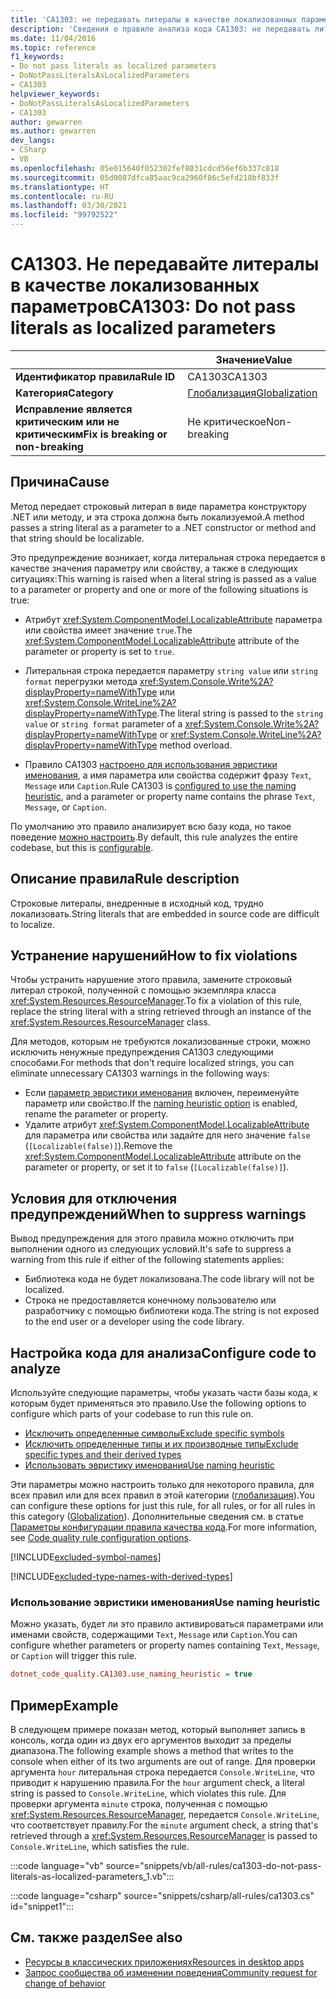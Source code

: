 ```yaml
---
title: 'CA1303: не передавать литералы в качестве локализованных параметров (анализ кода)'
description: 'Сведения о правиле анализа кода CA1303: не передавать литералы в качестве локализованных параметров'
ms.date: 11/04/2016
ms.topic: reference
f1_keywords:
- Do not pass literals as localized parameters
- DoNotPassLiteralsAsLocalizedParameters
- CA1303
helpviewer_keywords:
- DoNotPassLiteralsAsLocalizedParameters
- CA1303
author: gewarren
ms.author: gewarren
dev_langs:
- CSharp
- VB
ms.openlocfilehash: 05e015640f052302fef8031cdcd56ef6b337c818
ms.sourcegitcommit: 05d0087dfca85aac9ca2960f86c5efd218bf833f
ms.translationtype: HT
ms.contentlocale: ru-RU
ms.lasthandoff: 03/30/2021
ms.locfileid: "99792522"
---
```

# <a name="ca1303-do-not-pass-literals-as-localized-parameters"></a><span data-ttu-id="2f237-103">CA1303. Не передавайте литералы в качестве локализованных параметров</span><span class="sxs-lookup"><span data-stu-id="2f237-103">CA1303: Do not pass literals as localized parameters</span></span>

| | <span data-ttu-id="2f237-104">Значение</span><span class="sxs-lookup"><span data-stu-id="2f237-104">Value</span></span> |
|-|-|
| <span data-ttu-id="2f237-105">**Идентификатор правила**</span><span class="sxs-lookup"><span data-stu-id="2f237-105">**Rule ID**</span></span> |<span data-ttu-id="2f237-106">CA1303</span><span class="sxs-lookup"><span data-stu-id="2f237-106">CA1303</span></span>|
| <span data-ttu-id="2f237-107">**Категория**</span><span class="sxs-lookup"><span data-stu-id="2f237-107">**Category**</span></span> |[<span data-ttu-id="2f237-108">Глобализация</span><span class="sxs-lookup"><span data-stu-id="2f237-108">Globalization</span></span>](globalization-warnings.md)|
| <span data-ttu-id="2f237-109">**Исправление является критическим или не критическим**</span><span class="sxs-lookup"><span data-stu-id="2f237-109">**Fix is breaking or non-breaking**</span></span> |<span data-ttu-id="2f237-110">Не критическое</span><span class="sxs-lookup"><span data-stu-id="2f237-110">Non-breaking</span></span>|

## <a name="cause"></a><span data-ttu-id="2f237-111">Причина</span><span class="sxs-lookup"><span data-stu-id="2f237-111">Cause</span></span>

<span data-ttu-id="2f237-112">Метод передает строковый литерал в виде параметра конструктору .NET или методу, и эта строка должна быть локализуемой.</span><span class="sxs-lookup"><span data-stu-id="2f237-112">A method passes a string literal as a parameter to a .NET constructor or method and that string should be localizable.</span></span>

<span data-ttu-id="2f237-113">Это предупреждение возникает, когда литеральная строка передается в качестве значения параметру или свойству, а также в следующих ситуациях:</span><span class="sxs-lookup"><span data-stu-id="2f237-113">This warning is raised when a literal string is passed as a value to a parameter or property and one or more of the following situations is true:</span></span>

- <span data-ttu-id="2f237-114">Атрибут <xref:System.ComponentModel.LocalizableAttribute> параметра или свойства имеет значение `true`.</span><span class="sxs-lookup"><span data-stu-id="2f237-114">The <xref:System.ComponentModel.LocalizableAttribute> attribute of the parameter or property is set to `true`.</span></span>

- <span data-ttu-id="2f237-115">Литеральная строка передается параметру `string value` или `string format` перегрузки метода <xref:System.Console.Write%2A?displayProperty=nameWithType> или <xref:System.Console.WriteLine%2A?displayProperty=nameWithType>.</span><span class="sxs-lookup"><span data-stu-id="2f237-115">The literal string is passed to the `string value` or `string format` parameter of a <xref:System.Console.Write%2A?displayProperty=nameWithType> or <xref:System.Console.WriteLine%2A?displayProperty=nameWithType> method overload.</span></span>

- <span data-ttu-id="2f237-116">Правило CA1303 [настроено для использования эвристики именования](#use-naming-heuristic), а имя параметра или свойства содержит фразу `Text`, `Message` или `Caption`.</span><span class="sxs-lookup"><span data-stu-id="2f237-116">Rule CA1303 is [configured to use the naming heuristic](#use-naming-heuristic), and a parameter or property name contains the phrase `Text`, `Message`, or `Caption`.</span></span>

<span data-ttu-id="2f237-117">По умолчанию это правило анализирует всю базу кода, но такое поведение [можно настроить](#configure-code-to-analyze).</span><span class="sxs-lookup"><span data-stu-id="2f237-117">By default, this rule analyzes the entire codebase, but this is [configurable](#configure-code-to-analyze).</span></span>

## <a name="rule-description"></a><span data-ttu-id="2f237-118">Описание правила</span><span class="sxs-lookup"><span data-stu-id="2f237-118">Rule description</span></span>

<span data-ttu-id="2f237-119">Строковые литералы, внедренные в исходный код, трудно локализовать.</span><span class="sxs-lookup"><span data-stu-id="2f237-119">String literals that are embedded in source code are difficult to localize.</span></span>

## <a name="how-to-fix-violations"></a><span data-ttu-id="2f237-120">Устранение нарушений</span><span class="sxs-lookup"><span data-stu-id="2f237-120">How to fix violations</span></span>

<span data-ttu-id="2f237-121">Чтобы устранить нарушение этого правила, замените строковый литерал строкой, полученной с помощью экземпляра класса <xref:System.Resources.ResourceManager>.</span><span class="sxs-lookup"><span data-stu-id="2f237-121">To fix a violation of this rule, replace the string literal with a string retrieved through an instance of the <xref:System.Resources.ResourceManager> class.</span></span>

<span data-ttu-id="2f237-122">Для методов, которым не требуются локализованные строки, можно исключить ненужные предупреждения CA1303 следующими способами.</span><span class="sxs-lookup"><span data-stu-id="2f237-122">For methods that don't require localized strings, you can eliminate unnecessary CA1303 warnings in the following ways:</span></span>

- <span data-ttu-id="2f237-123">Если [параметр эвристики именования](#use-naming-heuristic) включен, переименуйте параметр или свойство.</span><span class="sxs-lookup"><span data-stu-id="2f237-123">If the [naming heuristic option](#use-naming-heuristic) is enabled, rename the parameter or property.</span></span>
- <span data-ttu-id="2f237-124">Удалите атрибут <xref:System.ComponentModel.LocalizableAttribute> для параметра или свойства или задайте для него значение `false` (`[Localizable(false)]`).</span><span class="sxs-lookup"><span data-stu-id="2f237-124">Remove the <xref:System.ComponentModel.LocalizableAttribute> attribute on the parameter or property, or set it to `false` (`[Localizable(false)]`).</span></span>

## <a name="when-to-suppress-warnings"></a><span data-ttu-id="2f237-125">Условия для отключения предупреждений</span><span class="sxs-lookup"><span data-stu-id="2f237-125">When to suppress warnings</span></span>

<span data-ttu-id="2f237-126">Вывод предупреждения для этого правила можно отключить при выполнении одного из следующих условий.</span><span class="sxs-lookup"><span data-stu-id="2f237-126">It's safe to suppress a warning from this rule if either of the following statements applies:</span></span>

- <span data-ttu-id="2f237-127">Библиотека кода не будет локализована.</span><span class="sxs-lookup"><span data-stu-id="2f237-127">The code library will not be localized.</span></span>
- <span data-ttu-id="2f237-128">Строка не предоставляется конечному пользователю или разработчику с помощью библиотеки кода.</span><span class="sxs-lookup"><span data-stu-id="2f237-128">The string is not exposed to the end user or a developer using the code library.</span></span>

## <a name="configure-code-to-analyze"></a><span data-ttu-id="2f237-129">Настройка кода для анализа</span><span class="sxs-lookup"><span data-stu-id="2f237-129">Configure code to analyze</span></span>

<span data-ttu-id="2f237-130">Используйте следующие параметры, чтобы указать части базы кода, к которым будет применяться это правило.</span><span class="sxs-lookup"><span data-stu-id="2f237-130">Use the following options to configure which parts of your codebase to run this rule on.</span></span>

- [<span data-ttu-id="2f237-131">Исключить определенные символы</span><span class="sxs-lookup"><span data-stu-id="2f237-131">Exclude specific symbols</span></span>](#exclude-specific-symbols)
- [<span data-ttu-id="2f237-132">Исключить определенные типы и их производные типы</span><span class="sxs-lookup"><span data-stu-id="2f237-132">Exclude specific types and their derived types</span></span>](#exclude-specific-types-and-their-derived-types)
- [<span data-ttu-id="2f237-133">Использовать эвристику именования</span><span class="sxs-lookup"><span data-stu-id="2f237-133">Use naming heuristic</span></span>](#use-naming-heuristic)

<span data-ttu-id="2f237-134">Эти параметры можно настроить только для некоторого правила, для всех правил или для всех правил в этой категории ([глобализация](globalization-warnings.md)).</span><span class="sxs-lookup"><span data-stu-id="2f237-134">You can configure these options for just this rule, for all rules, or for all rules in this category ([Globalization](globalization-warnings.md)).</span></span> <span data-ttu-id="2f237-135">Дополнительные сведения см. в статье [Параметры конфигурации правила качества кода](../code-quality-rule-options.md).</span><span class="sxs-lookup"><span data-stu-id="2f237-135">For more information, see [Code quality rule configuration options](../code-quality-rule-options.md).</span></span>

[!INCLUDE[excluded-symbol-names](~/includes/code-analysis/excluded-symbol-names.md)]

[!INCLUDE[excluded-type-names-with-derived-types](~/includes/code-analysis/excluded-type-names-with-derived-types.md)]

### <a name="use-naming-heuristic"></a><span data-ttu-id="2f237-136">Использование эвристики именования</span><span class="sxs-lookup"><span data-stu-id="2f237-136">Use naming heuristic</span></span>

<span data-ttu-id="2f237-137">Можно указать, будет ли это правило активироваться параметрами или именами свойств, содержащими `Text`, `Message` или `Caption`.</span><span class="sxs-lookup"><span data-stu-id="2f237-137">You can configure whether parameters or property names containing `Text`, `Message`, or `Caption` will trigger this rule.</span></span>

```ini
dotnet_code_quality.CA1303.use_naming_heuristic = true
```

## <a name="example"></a><span data-ttu-id="2f237-138">Пример</span><span class="sxs-lookup"><span data-stu-id="2f237-138">Example</span></span>

<span data-ttu-id="2f237-139">В следующем примере показан метод, который выполняет запись в консоль, когда один из двух его аргументов выходит за пределы диапазона.</span><span class="sxs-lookup"><span data-stu-id="2f237-139">The following example shows a method that writes to the console when either of its two arguments are out of range.</span></span> <span data-ttu-id="2f237-140">Для проверки аргумента `hour` литеральная строка передается `Console.WriteLine`, что приводит к нарушению правила.</span><span class="sxs-lookup"><span data-stu-id="2f237-140">For the `hour` argument check, a literal string is passed to `Console.WriteLine`, which violates this rule.</span></span> <span data-ttu-id="2f237-141">Для проверки аргумента `minute` строка, полученная с помощью <xref:System.Resources.ResourceManager>, передается `Console.WriteLine`, что соответствует правилу.</span><span class="sxs-lookup"><span data-stu-id="2f237-141">For the `minute` argument check, a string that's retrieved through a <xref:System.Resources.ResourceManager> is passed to `Console.WriteLine`, which satisfies the rule.</span></span>

:::code language="vb" source="snippets/vb/all-rules/ca1303-do-not-pass-literals-as-localized-parameters_1.vb":::

:::code language="csharp" source="snippets/csharp/all-rules/ca1303.cs" id="snippet1":::

## <a name="see-also"></a><span data-ttu-id="2f237-142">См. также раздел</span><span class="sxs-lookup"><span data-stu-id="2f237-142">See also</span></span>

- [<span data-ttu-id="2f237-143">Ресурсы в классических приложениях</span><span class="sxs-lookup"><span data-stu-id="2f237-143">Resources in desktop apps</span></span>](../../../framework/resources/index.md)
- [<span data-ttu-id="2f237-144">Запрос сообщества об изменении поведения</span><span class="sxs-lookup"><span data-stu-id="2f237-144">Community request for change of behavior</span></span>](https://github.com/dotnet/roslyn-analyzers/issues/2933)
